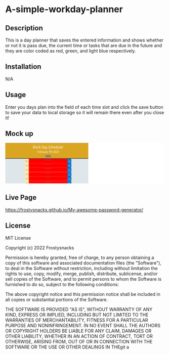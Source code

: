 # A-simple-workday-planner


## Description

This is a day planner that saves the entered information and shows whether or not it is pass due, the current time or tasks that are due in the future and they are color coded as red, green, and light blue respectively.

## Installation
N/A

## Usage

Enter you days plan into the field of each time slot and click the save button to save your data to local storage so it will remain there even after you close it!

## Mock up

![alt text](https://github.com/Frostysnacks/A-simple-workday-planner/blob/main/mock.png)

## Live Page
https://frostysnacks.github.io/My-awesome-password-generator/

## License


MIT License

Copyright (c) 2022 Frostysnacks

Permission is hereby granted, free of charge, to any person obtaining a copy
of this software and associated documentation files (the "Software"), to deal
in the Software without restriction, including without limitation the rights
to use, copy, modify, merge, publish, distribute, sublicense, and/or sell
copies of the Software, and to permit persons to whom the Software is
furnished to do so, subject to the following conditions:

The above copyright notice and this permission notice shall be included in all
copies or substantial portions of the Software.

THE SOFTWARE IS PROVIDED "AS IS", WITHOUT WARRANTY OF ANY KIND, EXPRESS OR
IMPLIED, INCLUDING BUT NOT LIMITED TO THE WARRANTIES OF MERCHANTABILITY,
FITNESS FOR A PARTICULAR PURPOSE AND NONINFRINGEMENT. IN NO EVENT SHALL THE
AUTHORS OR COPYRIGHT HOLDERS BE LIABLE FOR ANY CLAIM, DAMAGES OR OTHER
LIABILITY, WHETHER IN AN ACTION OF CONTRACT, TORT OR OTHERWISE, ARISING FROM,
OUT OF OR IN CONNECTION WITH THE SOFTWARE OR THE USE OR OTHER DEALINGS IN THEgit a
